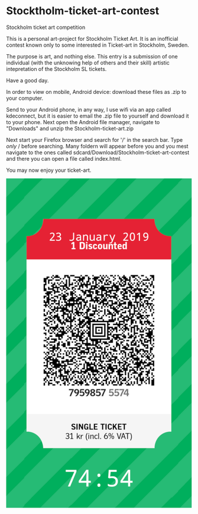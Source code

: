 # Stocktholm-ticket-art-contest
Stockholm ticket art competition

This is a personal art-project for Stockholm Ticket Art. It is an inofficial contest known only to some interested in Ticket-art in Stockholm, Sweden.

The purpose is art, and nothing else. This entry is a submission of one individual (with the unknowing help of others and their skill) artistic intepretation of the Stockholm SL tickets. 

Have a good day.

In order to view on mobile, Android device: download these files as .zip to your computer.

Send to your Android phone, in any way, I use wifi via an app called kdeconnect, but it is easier to email the .zip file to yourself and download it to your phone. 
Next open the Android file manager, navigate to "Downloads" and unzip the Stockholm-ticket-art.zip


Next start your Firefox browser and search for '/' in the search bar. 
Type *only*    /  before searching.
Many foldern will appear before you and you mest navigate to the ones called sdcard/Download/Stockholm-ticket-art-contest and there you can open a file called index.html.

You may now enjoy your ticket-art.

![Screenshot](screenshot.png)
